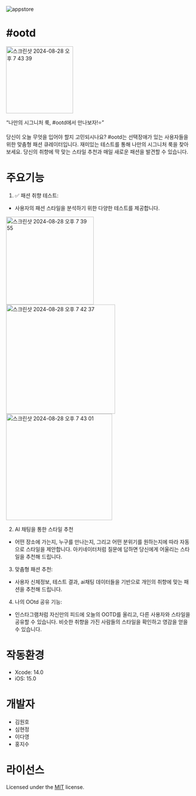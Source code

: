 
![appstore](https://github.com/user-attachments/assets/0e29b7fe-5e04-444a-b258-c2e7ec0dd938)

# #ootd
<img width="181" alt="스크린샷 2024-08-28 오후 7 43 39" src="https://github.com/user-attachments/assets/a291166e-ffc2-4f6d-a246-4798f8c01752">

“나만의 시그니처 룩, #ootd에서 만나보자!⭐️”

당신이 오늘 무엇을 입어야 할지 고민되시나요? #ootd는 선택장애가 있는 사용자들을 위한 맞춤형 패션 큐레이터입니다. 
재미있는 테스트를 통해 나만의 시그니처 룩을 찾아보세요. 
당신의 취향에 딱 맞는 스타일 추천과 매일 새로운 패션을 발견할 수 있습니다.

# 주요기능

1. ✅ 패션 취향 테스트:
- 사용자의 패션 스타일을 분석하기 위한 다양한 테스트를 제공합니다.

<p align="left">
  <img width="237" alt="스크린샷 2024-08-28 오후 7 39 55" src="https://github.com/user-attachments/assets/e5be3299-f8a6-4cfa-a542-cac4fd3c766a">
  <img width="295" alt="스크린샷 2024-08-28 오후 7 42 37" src="https://github.com/user-attachments/assets/16c57f44-cb36-4813-976b-725864729126">
  <img width="287" alt="스크린샷 2024-08-28 오후 7 43 01" src="https://github.com/user-attachments/assets/a381f22f-ef8e-449a-8e0d-3cf40facfa0f">
</p>

2. AI 채팅을 통한 스타일 추천
- 어떤 장소에 가는지, 누구를 만나는지, 그리고 어떤 분위기를 원하는지에 따라 자동으로 스타일을 제안합니다. 아키네이터처럼 질문에 답하면 당신에게 어울리는 스타일을 추천해 드립니다.
3. 맞춤형 패션 추천:
- 사용자 신체정보, 테스트 결과, ai채팅 데이터들을 기반으로 개인의 취향에 맞는 패션을 추천해 드립니다.
4. 나의 OOtd 공유 기능:
- 인스타그램처럼 자신만의 피드에 오늘의 OOTD를 올리고, 다른 사용자와 스타일을 공유할 수 있습니다. 비슷한 취향을 가진 사람들의 스타일을 확인하고 영감을 얻을 수 있습니다.

# 작동환경
- Xcode: 14.0
- iOS: 15.0

# 개발자
- 김원호
- 심현정
- 이다영
- 홍지수

# 라이선스
Licensed under the [MIT](LICENSE) license.
